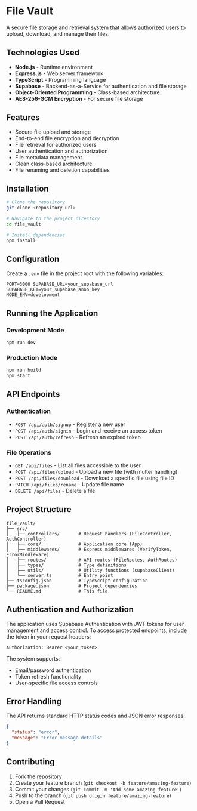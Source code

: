 # File Vault

A secure file storage and retrieval system that allows authorized users to upload, download, and manage their files.

## Technologies Used

- **Node.js** - Runtime environment
- **Express.js** - Web server framework
- **TypeScript** - Programming language
- **Supabase** - Backend-as-a-Service for authentication and file storage
- **Object-Oriented Programming** - Class-based architecture
- **AES-256-GCM Encryption** - For secure file storage

## Features

- Secure file upload and storage
- End-to-end file encryption and decryption
- File retrieval for authorized users
- User authentication and authorization
- File metadata management
- Clean class-based architecture
- File renaming and deletion capabilities

## Installation

```bash
# Clone the repository
git clone <repository-url>

# Navigate to the project directory
cd file_vault

# Install dependencies
npm install
```

## Configuration

Create a `.env` file in the project root with the following variables:

```
PORT=3000 SUPABASE_URL=your_supabase_url
SUPABASE_KEY=your_supabase_anon_key
NODE_ENV=development
```

## Running the Application

### Development Mode

```bash
npm run dev
```

### Production Mode

```bash
npm run build
npm start
```

## API Endpoints

### Authentication

- `POST /api/auth/signup` - Register a new user
- `POST /api/auth/signin` - Login and receive an access token
- `POST /api/auth/refresh` - Refresh an expired token

### File Operations

- `GET /api/files` - List all files accessible to the user
- `POST /api/files/upload` - Upload a new file (with multer handling)
- `POST /api/files/download` - Download a specific file using file ID
- `PATCH /api/files/rename` - Update file name
- `DELETE /api/files` - Delete a file

## Project Structure

```
file_vault/
├── src/
│   ├── controllers/       # Request handlers (FileController, AuthController)
│   ├── core/              # Application core (App)
│   ├── middlewares/       # Express middlewares (VerifyToken, ErrorMiddleware)
│   ├── routes/            # API routes (FileRoutes, AuthRoutes)
│   ├── types/             # Type definitions
│   ├── utils/             # Utility functions (supabaseClient)
│   └── server.ts          # Entry point
├── tsconfig.json          # TypeScript configuration
├── package.json           # Project dependencies
└── README.md              # This file
```

## Authentication and Authorization

The application uses Supabase Authentication with JWT tokens for user management and access control. To access protected endpoints, include the token in your request headers:

```
Authorization: Bearer <your_token>
```

The system supports:

- Email/password authentication
- Token refresh functionality
- User-specific file access controls

## Error Handling

The API returns standard HTTP status codes and JSON error responses:

```json
{
  "status": "error",
  "message": "Error message details"
}
```

## Contributing

1. Fork the repository
2. Create your feature branch (`git checkout -b feature/amazing-feature`)
3. Commit your changes (`git commit -m 'Add some amazing feature'`)
4. Push to the branch (`git push origin feature/amazing-feature`)
5. Open a Pull Request

